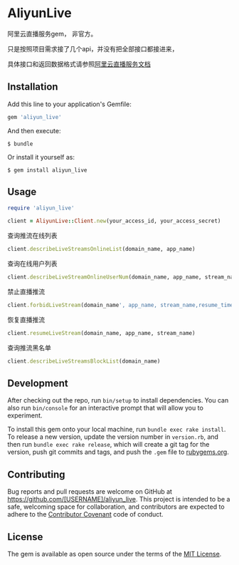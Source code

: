 # AliyunLive

 阿里云直播服务gem， 非官方。

 只是按照项目需求接了几个api，并没有把全部接口都接进来，

 具体接口和返回数据格式请参照[阿里云直播服务文档](https://help.aliyun.com/document_detail/48207.html?spm=5176.doc35414.6.570.VvlMr9)

## Installation

Add this line to your application's Gemfile:

```ruby
gem 'aliyun_live'
```

And then execute:

    $ bundle

Or install it yourself as:

    $ gem install aliyun_live

## Usage

```ruby
require 'aliyun_live'

client = AliyunLive::Client.new(your_access_id, your_access_secret)
```

查询推流在线列表
```ruby
client.describeLiveStreamsOnlineList(domain_name, app_name)
```

查询在线用户列表
```ruby
client.describeLiveStreamOnlineUserNum(domain_name, app_name, stream_name)
```

禁止直播推流
```ruby
client.forbidLiveStream(domain_name', app_name, stream_name,resume_time)
```

恢复直播推流
```ruby
client.resumeLiveStream(domain_name, app_name, stream_name)
```

查询推流黑名单
```ruby
client.describeLiveStreamsBlockList(domain_name)
```



## Development

After checking out the repo, run `bin/setup` to install dependencies. You can also run `bin/console` for an interactive prompt that will allow you to experiment.

To install this gem onto your local machine, run `bundle exec rake install`. To release a new version, update the version number in `version.rb`, and then run `bundle exec rake release`, which will create a git tag for the version, push git commits and tags, and push the `.gem` file to [rubygems.org](https://rubygems.org).

## Contributing

Bug reports and pull requests are welcome on GitHub at https://github.com/[USERNAME]/aliyun_live. This project is intended to be a safe, welcoming space for collaboration, and contributors are expected to adhere to the [Contributor Covenant](http://contributor-covenant.org) code of conduct.


## License

The gem is available as open source under the terms of the [MIT License](http://opensource.org/licenses/MIT).


